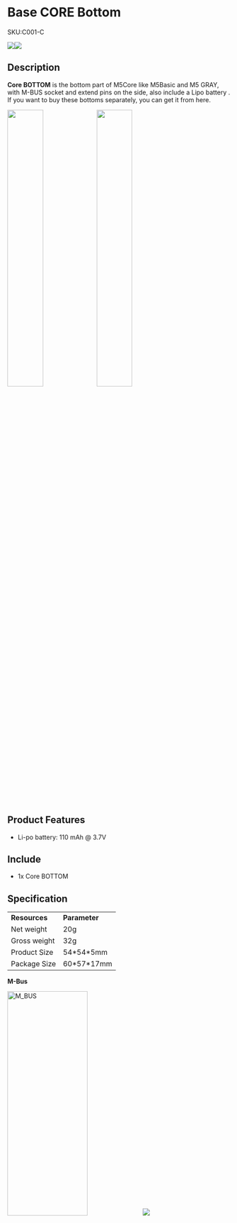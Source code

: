 # Base CORE Bottom

<el-tag effect="plain">SKU:C001-C</el-tag>

<div class="product_pic"><img src="assets/img/product_pics/base/core_base_03.webp"><img src="assets/img/product_pics/base/core_base_02.webp"></div>

## Description

**Core BOTTOM** is the bottom part of M5Core like M5Basic and M5 GRAY, with M-BUS socket and extend pins on the side, also include a Lipo battery . If you want to buy these bottoms separately, you can get it from here.

<img src="assets/img/product_pics/base/core_base_01.webp" width="40%" height="40%"><img src="assets/img/product_pics/base/core_base_04.webp" width="40%" height="40%">

## Product Features

- Li-po battery: 110 mAh @ 3.7V

## Include

- 1x Core BOTTOM


## Specification

<table>
   <tr style="font-weight:bold">
      <td>Resources</td>
      <td>Parameter</td>
   </tr>
   <tr>
      <td>Net weight</td>
      <td>20g</td>
   </tr>
   <tr>
      <td>Gross weight</td>
      <td>32g</td>
   </tr>
   <tr>
      <td>Product Size</td>
      <td>54*54*5mm</td>
   </tr>
   <tr>
      <td>Package Size</td>
      <td>60*57*17mm</td>
   </tr>
 </table>

**M-Bus**

<img src="assets/img/product_pics/core/M-BUS.webp" alt="M_BUS"  width="60%" height="36%">

<img src="assets/img/product_pics/base/core_base_05.webp">


<script>

   var purchase_link = 'https://m5stack.com/collections/m5-base/products/battery-bottom-150mah';

   anchor_search(purchase_link);
   scrollFunc();

</script>